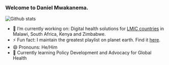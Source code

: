 ### Welcome to Daniel Mwakanema.

![Github stats](https://github-readme-stats.vercel.app/api?username=danielmwakanema&theme=tokyonight&show_icons=true&count_private=true)

- 🔭 I’m currently working on: Digital health solutions for [LMIC countries](https://wellcome.org/grant-funding/guidance/low-and-middle-income-countries) in Malawi, South Africa, Kenya and Zimbabwe.
- ⚡ Fun fact: I maintain the greatest playlist on planet earth. Find it [here](https://deezer.page.link/GYwBcRvid2HgE5tU8).
- 😄 Pronouns: He/Him
- 🌱 Currently learning Policy Development and Advocacy for Global Health

<!--
**danielmwakanema/danielmwakanema** is a ✨ _special_ ✨ repository because its `README.md` (this file) appears on your GitHub profile.
Here are some ideas to get you started:
- 👯 I’m looking to collaborate on ...
- 🤔 I’m looking for help with ...
- 💬 Ask me about ...
- 📫 How to reach me: ...
-->
